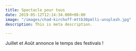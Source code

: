 ```yaml
---
title: Spectacle pour tous
date: 2019-05-12T12:14:34.000+06:00
image: "/images/chad-kirchoff-mttb30pmlli-unsplash.jpg"
description: This is meta description.

---
```

Juillet et Août annonce le temps des festivals !